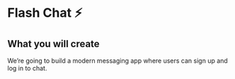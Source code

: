 
# Flash Chat ⚡️

## What you will create

We’re going to build a modern messaging app where users can sign up and log in to chat.

